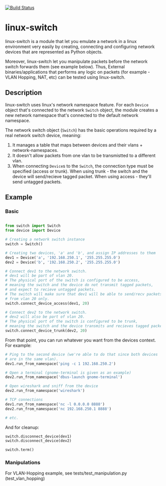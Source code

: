 [![Build Status](https://travis-ci.com/roykuper13/linux-switch.svg?branch=master)](https://travis-ci.com/roykuper13/linux-switch)
# linux-switch

linux-switch is a module that let you emulate a network in a linux environment
very easily by creating, connecting and configuring network devices that are represented
as Python objects.

Moreover, linux-switch let you manipulate packets before the network switch forwards
them (see example below). Thus, External binaries/applications that performs
any logic on packets (for example - VLAN Hopping, NAT, etc) can be tested using linux-switch.


## Description
linux-switch uses linux's network namespace feature. For each `Device` object that's connected to the
network `Switch` object, the module creates a new network namespace that's connected to the
default network namespace.

The network switch object (`Switch`) has the basic operations required by a real network
switch device, meaning:
1. It manages a table that maps between devices and their vlans + network-namespaces.
2. It doesn't allow packets from one vlan to be transmistted to a different vlan.
3. When connecting `Device`s to the `Switch`, the connection type must be specified (access or trunk).
When using trunk - the switch and the device will send/recieve tagged packet.
When using access - they'll send untagged packets.


## Example

### Basic
```python

from switch import Switch
from device import Device

# Creating a network switch instance
switch = Switch()

# Creating two devices, 'a' and 'b', and assign IP addresses to them
dev1 = Device('a', '192.168.250.1', '255.255.255.0')
dev2 = Device('b', '192.168.250.2', '255.255.255.0')

# Connect dev1 to the network switch.
# dev1 will be part of vlan 20.
# The physical port of the switch is configured to be access,
# meaning the switch and the device do not transmit tagged packets,
# and expect to recieve untagged packets.
# The switch will make sure that dev1 will be able to send/recv packets
# from vlan 20 only.
switch.connect_device_access(dev1, 20)

# Connect dev2 to the network switch.
# dev2 will also be part of vlan 20.
# The physical port of the switch is configured to be trunk,
# meaning the switch and the device transmits and recieves tagged packets (dot1q).
switch.connect_device_trunk(dev2, 20)
```

From that point, you can run whatever you want from the devices context.
For example:

```python
# Ping to the second device (we're able to do that since both devices
# are in the same vlan).
dev1.run_from_namespace('ping -c 1 192.168.250.2')

# Open a terminal (gnome-terminal is given as an example)
dev2.run_from_namespace('dbus-launch gnome-terminal')

# Open wireshark and sniff from the device
dev2.run_from_namespace('wireshark')

# TCP connections
dev1.run_from_namespace('nc -l 0.0.0.0 8888')
dev2.run_from_namespace('nc 192.168.250.1 8888')

# etc.
```

And for cleanup:

```python
switch.disconnect_device(dev1)
switch.disconnect_device(dev2)

switch.term()
```

### Manipulations

For VLAN-Hopping example, see tests/test_manipulation.py (test_vlan_hopping)
